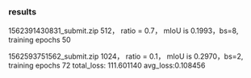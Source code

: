 ##

### results

1562391430831_submit.zip  512， ratio = 0.7， mIoU is 0.1993，bs=8, training epochs 50

1562593751562_submit.zip  1024， ratio = 0.1， mIoU is 0.2970，bs=2, training epochs 72   total_loss: 111.601140 avg_loss:0.108456
